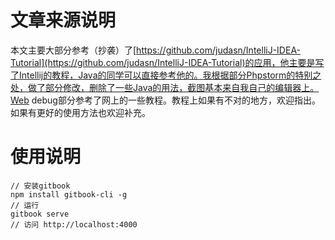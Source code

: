 # 文章来源说明

本文主要大部分参考（抄袭）了[https://github.com/judasn/IntelliJ-IDEA-Tutorial](https://github.com/judasn/IntelliJ-IDEA-Tutorial)的应用，他主要是写了Intellij的教程，Java的同学可以直接参考他的。我根据部分Phpstorm的特别之处，做了部分修改，删除了一些Java的用法，截图基本来自我自己的编辑器上。Web debug部分参考了网上的一些教程。教程上如果有不对的地方，欢迎指出。如果有更好的使用方法也欢迎补充。

# 使用说明

```
// 安装gitbook
npm install gitbook-cli -g
// 运行
gitbook serve
// 访问 http://localhost:4000
```



